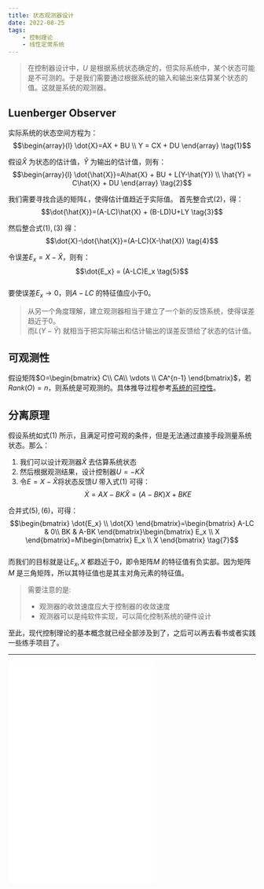 ```yaml
---
title: 状态观测器设计 
date: 2022-08-25     
tags:   
    - 控制理论    
    - 线性定常系统  
---  
```


> 在控制器设计中，$U$ 是根据系统状态确定的，但实际系统中，某个状态可能是不可测的。于是我们需要通过根据系统的输入和输出来估算某个状态的值。这就是系统的观测器。  

<!-- more -->
## Luenberger Observer  
实际系统的状态空间方程为：  
$$\begin{array}{l}
    \dot{X}=AX + BU   \\  
    Y = CX + DU 
\end{array} \tag{1}$$

假设$\hat{X}$ 为状态的估计值，$\hat{Y}$ 为输出的估计值，则有：  
$$\begin{array}{l}
    \dot{\hat{X}}=A\hat{X} + BU + L(Y-\hat{Y})  \\  
    \hat{Y} = C\hat{X} + DU 
\end{array} \tag{2}$$

我们需要寻找合适的矩阵$L$，使得估计值趋近于实际值。
首先整合式$(2)$，得：  
$$\dot{\hat{X}}=(A-LC)\hat{X} + (B-LD)U+LY \tag{3}$$  

然后整合式$(1),(3)$ 得：  
$$\dot{X}-\dot{\hat{X}}=(A-LC)(X-\hat{X}) \tag{4}$$

令误差$E_x=X-\hat{X}$，则有：  
$$\dot{E_x} = (A-LC)E_x \tag{5}$$  
要使误差$E_x \rightarrow 0$，则$A-LC$ 的特征值应小于$0$。  

> 从另一个角度理解，建立观测器相当于建立了一个新的反馈系统，使得误差趋近于0。  
> 而$L(Y-\hat{Y})$ 就相当于把实际输出和估计输出的误差反馈给了状态的估计值。  

## 可观测性  
假设矩阵$O=\begin{bmatrix}
    C\\
    CA\\
    \vdots \\
    CA^{n-1}
\end{bmatrix}$，若$Rank(O) = n$，则系统是可观测的。具体推导过程参考[系统的可控性](../03-controllability/README.md)。  

## 分离原理  
假设系统如式$(1)$ 所示，且满足可控可观的条件，但是无法通过直接手段测量系统状态。那么：  
1. 我们可以设计观测器$\hat{X}$ 去估算系统状态   
2. 然后根据观测结果，设计控制器$U=-K\hat{X}$   
3. 令$E=X-\hat{X}$将状态反馈$U$ 带入式$(1)$ 可得： 
$$\dot{X} = AX - BK\hat{X} = (A-BK)X +BKE \tag{6}$$  

合并式$(5),(6)$，可得：  
$$\begin{bmatrix}
    \dot{E_x}  \\
    \dot{X}
\end{bmatrix}=\begin{bmatrix}
    A-LC & 0\\
    BK & A-BK
\end{bmatrix}\begin{bmatrix}
    E_x  \\
    X
\end{bmatrix}=M\begin{bmatrix}
    E_x  \\
    X
\end{bmatrix} \tag{7}$$  
而我们的目标就是让$E_x,X$ 都趋近于$0$，即令矩阵$M$ 的特征值有负实部。因为矩阵$M$ 是三角矩阵，所以其特征值也是其主对角元素的特征值。
> 需要注意的是:  
> - 观测器的收敛速度应大于控制器的收敛速度  
> - 观测器可以是纯软件实现，可以简化控制系统的硬件设计  


至此，现代控制理论的基本概念就已经全部涉及到了，之后可以再去看书或者实践一些练手项目了。    


-----  

<iframe src="//player.bilibili.com/player.html?aid=18088018&bvid=BV1bW411i7j7&cid=29531718&page=1" scrolling="no" border="0" frameborder="no" framespacing="0" allowfullscreen="true"> </iframe><br/>  

<iframe src="//player.bilibili.com/player.html?aid=18088047&bvid=BV1bW411i77w&cid=29531759&page=1" scrolling="no" border="0" frameborder="no" framespacing="0" allowfullscreen="true"> </iframe><br/>  

<iframe src="//player.bilibili.com/player.html?aid=18363622&bvid=BV13W411v76t&cid=29974626&page=1" scrolling="no" border="0" frameborder="no" framespacing="0" allowfullscreen="true"> </iframe>
